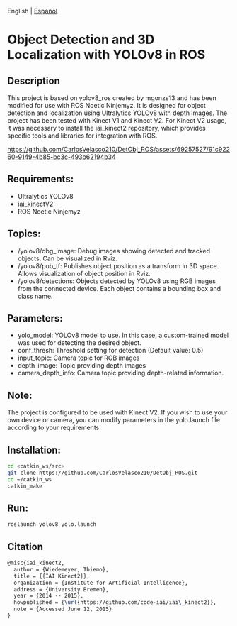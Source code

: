 English | [Español](README_ES.md)
# Object Detection and 3D Localization with YOLOv8 in ROS
## Description
This project is based on yolov8_ros created by mgonzs13 and has been modified for use with ROS Noetic Ninjemyz. It is designed for object detection and localization using Ultralytics YOLOv8 with depth images.
The project has been tested with Kinect V1 and Kinect V2. For Kinect V2 usage, it was necessary to install the iai_kinect2 repository, which provides specific tools and libraries for integration with ROS.

https://github.com/CarlosVelasco210/DetObj_ROS/assets/69257527/91c92260-9149-4b85-bc3c-493b62194b34

## Requirements:
- Ultralytics YOLOv8
- iai_kinectV2
- ROS Noetic Ninjemyz
## Topics:
- /yolov8/dbg_image: Debug images showing detected and tracked objects. Can be visualized in Rviz.
- /yolov8/pub_tf: Publishes object position as a transform in 3D space. Allows visualization of object position in Rviz.
- /yolov8/detections: Objects detected by YOLOv8 using RGB images from the connected device. Each object contains a bounding box and class name.
## Parameters:
- yolo_model: YOLOv8 model to use. In this case, a custom-trained model was used for detecting the desired object.
- conf_thresh: Threshold setting for detection (Default value: 0.5)
- input_topic: Camera topic for RGB images
- depth_image: Topic providing depth images
- camera_depth_info: Camera topic providing depth-related information.
## Note:
The project is configured to be used with Kinect V2. If you wish to use your own device or camera, you can modify parameters in the yolo.launch file according to your requirements.
## Installation:
``` bash
cd <catkin_ws/src>
git clone https://github.com/CarlosVelasco210/DetObj_ROS.git
cd ~/catkin_ws
catkin_make
```
## Run:
```bash
roslaunch yolov8 yolo.launch
```
## Citation
```tex
@misc{iai_kinect2,
  author = {Wiedemeyer, Thiemo},
  title = {{IAI Kinect2}},
  organization = {Institute for Artificial Intelligence},
  address = {University Bremen},
  year = {2014 -- 2015},
  howpublished = {\url{https://github.com/code-iai/iai\_kinect2}},
  note = {Accessed June 12, 2015}
}
```
